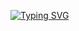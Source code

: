 [![Typing SVG](https://readme-typing-svg.herokuapp.com?font=Fira+Code&pause=1000&width=600&height=100&lines=Hi%2C+I%E2%80%99m+Mirkamol;Akfa+University's+Freshman+in+Computer+Science+;I%E2%80%99m+interested+in+coding%2Fdeveloping%2Fcyber+secuty;I%E2%80%99m+currently+learning+backend+developing;Waltz%2C+bad+nymph%2C+for+quick+jigs+vex)](https://git.io/typing-svg)
